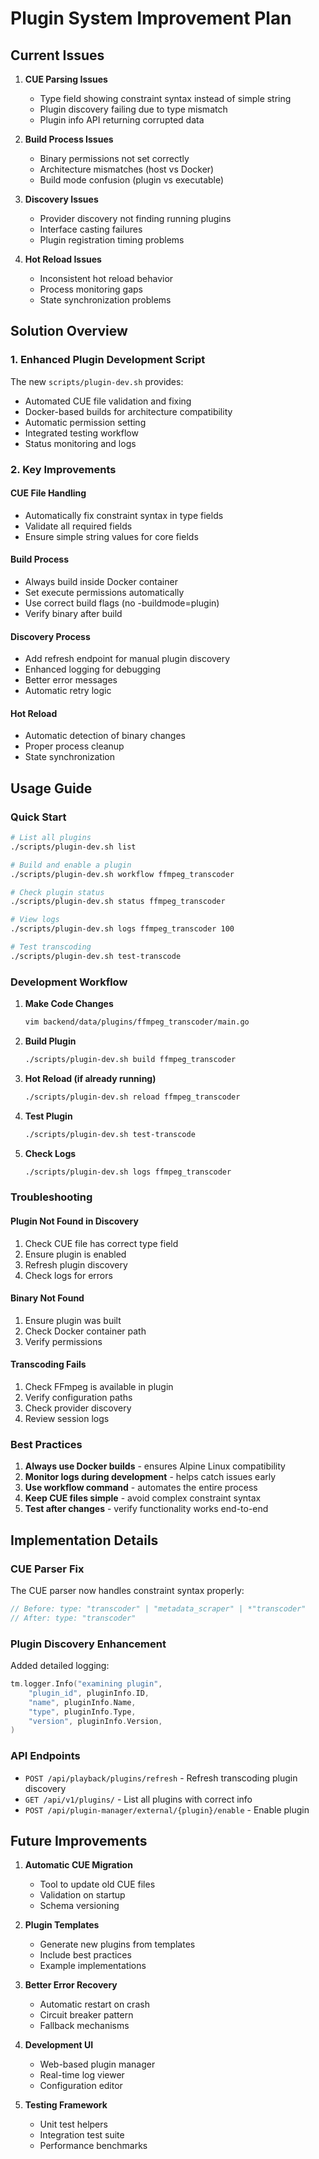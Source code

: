 # Plugin System Improvement Plan

## Current Issues

1. **CUE Parsing Issues**
   - Type field showing constraint syntax instead of simple string
   - Plugin discovery failing due to type mismatch
   - Plugin info API returning corrupted data

2. **Build Process Issues**
   - Binary permissions not set correctly
   - Architecture mismatches (host vs Docker)
   - Build mode confusion (plugin vs executable)

3. **Discovery Issues**
   - Provider discovery not finding running plugins
   - Interface casting failures
   - Plugin registration timing problems

4. **Hot Reload Issues**
   - Inconsistent hot reload behavior
   - Process monitoring gaps
   - State synchronization problems

## Solution Overview

### 1. Enhanced Plugin Development Script

The new `scripts/plugin-dev.sh` provides:
- Automated CUE file validation and fixing
- Docker-based builds for architecture compatibility
- Automatic permission setting
- Integrated testing workflow
- Status monitoring and logs

### 2. Key Improvements

#### CUE File Handling
- Automatically fix constraint syntax in type fields
- Validate all required fields
- Ensure simple string values for core fields

#### Build Process
- Always build inside Docker container
- Set execute permissions automatically
- Use correct build flags (no -buildmode=plugin)
- Verify binary after build

#### Discovery Process
- Add refresh endpoint for manual plugin discovery
- Enhanced logging for debugging
- Better error messages
- Automatic retry logic

#### Hot Reload
- Automatic detection of binary changes
- Proper process cleanup
- State synchronization

## Usage Guide

### Quick Start

```bash
# List all plugins
./scripts/plugin-dev.sh list

# Build and enable a plugin
./scripts/plugin-dev.sh workflow ffmpeg_transcoder

# Check plugin status
./scripts/plugin-dev.sh status ffmpeg_transcoder

# View logs
./scripts/plugin-dev.sh logs ffmpeg_transcoder 100

# Test transcoding
./scripts/plugin-dev.sh test-transcode
```

### Development Workflow

1. **Make Code Changes**
   ```bash
   vim backend/data/plugins/ffmpeg_transcoder/main.go
   ```

2. **Build Plugin**
   ```bash
   ./scripts/plugin-dev.sh build ffmpeg_transcoder
   ```

3. **Hot Reload (if already running)**
   ```bash
   ./scripts/plugin-dev.sh reload ffmpeg_transcoder
   ```

4. **Test Plugin**
   ```bash
   ./scripts/plugin-dev.sh test-transcode
   ```

5. **Check Logs**
   ```bash
   ./scripts/plugin-dev.sh logs ffmpeg_transcoder
   ```

### Troubleshooting

#### Plugin Not Found in Discovery
1. Check CUE file has correct type field
2. Ensure plugin is enabled
3. Refresh plugin discovery
4. Check logs for errors

#### Binary Not Found
1. Ensure plugin was built
2. Check Docker container path
3. Verify permissions

#### Transcoding Fails
1. Check FFmpeg is available in plugin
2. Verify configuration paths
3. Check provider discovery
4. Review session logs

### Best Practices

1. **Always use Docker builds** - ensures Alpine Linux compatibility
2. **Monitor logs during development** - helps catch issues early
3. **Use workflow command** - automates the entire process
4. **Keep CUE files simple** - avoid complex constraint syntax
5. **Test after changes** - verify functionality works end-to-end

## Implementation Details

### CUE Parser Fix

The CUE parser now handles constraint syntax properly:
```go
// Before: type: "transcoder" | "metadata_scraper" | *"transcoder"
// After: type: "transcoder"
```

### Plugin Discovery Enhancement

Added detailed logging:
```go
tm.logger.Info("examining plugin",
    "plugin_id", pluginInfo.ID,
    "name", pluginInfo.Name,
    "type", pluginInfo.Type,
    "version", pluginInfo.Version,
)
```

### API Endpoints

- `POST /api/playback/plugins/refresh` - Refresh transcoding plugin discovery
- `GET /api/v1/plugins/` - List all plugins with correct info
- `POST /api/plugin-manager/external/{plugin}/enable` - Enable plugin

## Future Improvements

1. **Automatic CUE Migration**
   - Tool to update old CUE files
   - Validation on startup
   - Schema versioning

2. **Plugin Templates**
   - Generate new plugins from templates
   - Include best practices
   - Example implementations

3. **Better Error Recovery**
   - Automatic restart on crash
   - Circuit breaker pattern
   - Fallback mechanisms

4. **Development UI**
   - Web-based plugin manager
   - Real-time log viewer
   - Configuration editor

5. **Testing Framework**
   - Unit test helpers
   - Integration test suite
   - Performance benchmarks 